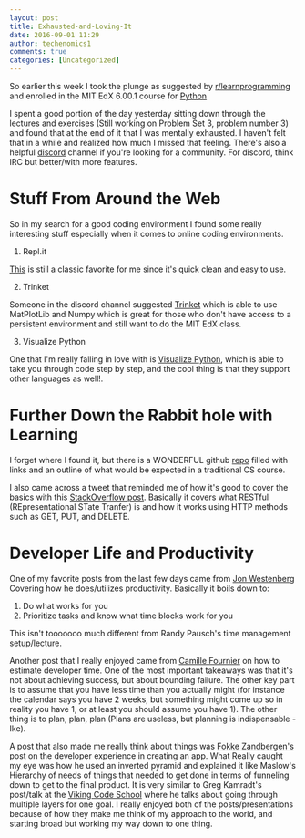 ```yaml
---
layout: post
title: Exhausted-and-Loving-It
date: 2016-09-01 11:29
author: techenomics1
comments: true
categories: [Uncategorized]
---
```


So earlier this week I took the plunge as suggested by [r/learnprogramming](https://www.reddit.com/r/learnprogramming/comments/50azpi/fyi_today_is_the_start_date_for_mits_online_intro/) and enrolled in the MIT EdX 6.00.1 course for [Python](https://www.edx.org/course/introduction-computer-science-mitx-6-00-1x-8)

I spent a good portion of the day yesterday sitting down through the lectures and exercises (Still working on Problem Set 3, problem number 3) and found that at the end of it that I was mentally exhausted.  I haven't felt that in a while and realized how much I missed that feeling.  There's also a helpful [discord](https://discord.gg/sEKS8) channel if you're looking for a community.  For discord, think IRC but better/with more features.  

# Stuff From Around the Web

So in my search for a good coding environment I found some really interesting stuff especially when it comes to online coding environments.  

1.  Repl.it


[This](https://repl.it/) is still a classic favorite for me since it's quick clean and easy to use.  

2.  Trinket

Someone in the discord channel suggested [Trinket](https://trinket.io/python) which is able to use MatPlotLib and Numpy which is great for those who don't have access to a persistent environment and still want to do the MIT EdX class.  

3.  Visualize Python

One that I'm really falling in love with is [Visualize Python](http://www.pythontutor.com/), which is able to take you through code step by step, and the cool thing is that they support other languages as well!.  

# Further Down the Rabbit hole with Learning

I forget where I found it, but there is a WONDERFUL github [repo](https://github.com/open-source-society/computer-science#introduction-to-computer-science) filled with links and an outline of what would be expected in a traditional CS course.  

I also came across a tweet that reminded me of how it's good to cover the basics with this [StackOverflow post](http://stackoverflow.com/questions/671118/what-exactly-is-restful-programming).  Basically it covers what RESTful (REpresentational STate Tranfer) is and how it works using HTTP methods such as GET, PUT, and DELETE.  

# Developer Life and Productivity

One of my favorite posts from the last few days came from [Jon Westenberg](https://medium.com/hi-my-name-is-jon/how-i-use-evernote-to-pitch-at-the-top-of-my-game-2c5966ef720b#.q1b0ltomv) Covering how he does/utilizes productivity.  Basically it boils down to:

1.  Do what works for you
2.  Prioritize tasks and know what time blocks work for you

This isn't tooooooo much different from Randy Pausch's time management setup/lecture.  


Another post that I really enjoyed came from [Camille Fournier](https://medium.com/@skamille/yes-virginia-you-can-estimate-that-e33303eec9cf#.rclw77drp) on how to estimate developer time.  One of the most important takeaways was that it's not about achieving success, but about bounding failure.  The other key part is to assume that you have less time than you actually might (for instance the calendar says you have 2 weeks, but something might come up so in reality you have 1, or at least you should assume you have 1).  The other thing is to plan, plan, plan (Plans are useless, but planning is indispensable -Ike).  

A post that also made me really think about things was [Fokke Zandbergen's](http://fokkezb.nl/2016/08/30/the-developer-experience-pyramid/) post on the developer experience in creating an app.  What Really caught my eye was how he used an inverted pyramid and explained it like Maslow's Hierarchy of needs of things that needed to get done in terms of funneling down to get to the final product.  It is very similar to Greg Kamradt's post/talk at the [Viking Code School](https://www.vikingcodeschool.com/posts/greg-kamradt-senior-growth-analyst-hacking-the-job-search-process?mc_cid=e85dd96290&mc_eid=1de4a643d0) where he talks about going through multiple layers for one goal.  I really enjoyed both of the posts/presentations because of how they make me think of my approach to the world, and starting broad but working my way down to one thing.  
